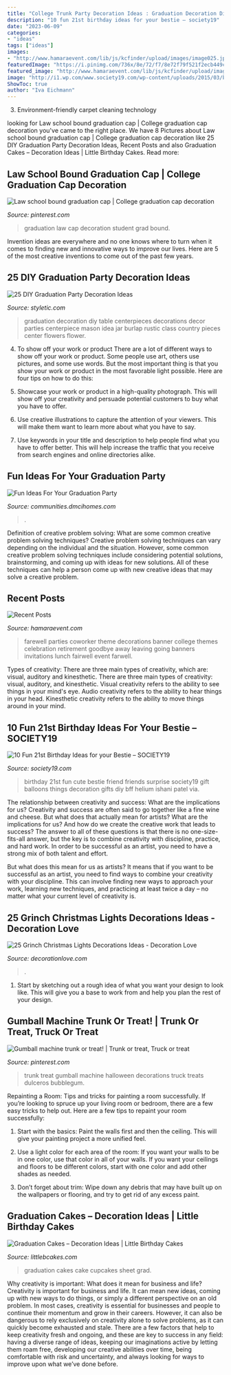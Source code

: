 ```yaml
---
title: "College Trunk Party Decoration Ideas : Graduation Decoration Diy Table Centerpieces Decorations Decor Parties Centerpiece Mason Idea Jar Burlap Rustic Class Country Pieces Center Flowers Flower"
description: "10 fun 21st birthday ideas for your bestie – society19"
date: "2023-06-09"
categories:
- "ideas"
tags: ["ideas"]
images:
- "http://www.hamaraevent.com/lib/js/kcfinder/upload/images/image025.jpg"
featuredImage: "https://i.pinimg.com/736x/8e/72/f7/8e72f79f521f2ecb449cbc9ff1d75561.jpg"
featured_image: "http://www.hamaraevent.com/lib/js/kcfinder/upload/images/image025.jpg"
image: "http://i1.wp.com/www.society19.com/wp-content/uploads/2015/03/balloons.jpg?fit=736%2C980"
ShowToc: true
author: "Iva Eichmann"
---
```



3. Environment-friendly carpet cleaning technology 

	

		
looking for Law school bound graduation cap | College graduation cap decoration you've came to the right place. We have 8 Pictures about Law school bound graduation cap | College graduation cap decoration like 25 DIY Graduation Party Decoration Ideas, Recent Posts and also Graduation Cakes – Decoration Ideas | Little Birthday Cakes. Read more:
		
    
## Law School Bound Graduation Cap | College Graduation Cap Decoration

<img loading=lazy src="https://i.pinimg.com/736x/8e/72/f7/8e72f79f521f2ecb449cbc9ff1d75561.jpg" onerror="this.onerror=null;this.src='https://tse2.mm.bing.net/th?id=OIP.Q7cXGPVMI38ln3YvyRxT8gHaLH&amp;pid=15.1';" alt="Law school bound graduation cap | College graduation cap decoration">

_Source: pinterest.com_

>graduation law cap decoration student grad bound. 

	

Invention ideas are everywhere and no one knows where to turn when it comes to finding new and innovative ways to improve our lives. Here are 5 of the most creative inventions to come out of the past few years.

    
## 25 DIY Graduation Party Decoration Ideas

<img loading=lazy src="http://styletic.com/wp-content/uploads/2015/09/1-graduation-party-decoration-ideas.jpg" onerror="this.onerror=null;this.src='https://tse2.mm.bing.net/th?id=OIP.Imidai4NkD-PbemGAcbAsgHaKJ&amp;pid=15.1';" alt="25 DIY Graduation Party Decoration Ideas">

_Source: styletic.com_

>graduation decoration diy table centerpieces decorations decor parties centerpiece mason idea jar burlap rustic class country pieces center flowers flower. 

	

4. To show off your work or product
There are a lot of different ways to show off your work or product. Some people use art, others use pictures, and some use words. But the most important thing is that you show your work or product in the most favorable light possible. Here are four tips on how to do this:
1. Showcase your work or product in a high-quality photograph. This will show off your creativity and persuade potential customers to buy what you have to offer.

2. Use creative illustrations to capture the attention of your viewers. This will make them want to learn more about what you have to say.

3. Use keywords in your title and description to help people find what you have to offer better. This will help increase the traffic that you receive from search engines and online directories alike.


    
## Fun Ideas For Your Graduation Party

<img loading=lazy src="https://communities.dmcihomes.com/wp-content/uploads/2015/03/graduation-food-ideas.jpg" onerror="this.onerror=null;this.src='https://tse3.mm.bing.net/th?id=OIP.UHToK7XT43exBI32VBc7rgHaJ3&amp;pid=15.1';" alt="Fun Ideas For Your Graduation Party">

_Source: communities.dmcihomes.com_

>. 

	

Definition of creative problem solving: What are some common creative problem solving techniques?
Creative problem solving techniques can vary depending on the individual and the situation. However, some common creative problem solving techniques include considering potential solutions, brainstorming, and coming up with ideas for new solutions. All of these techniques can help a person come up with new creative ideas that may solve a creative problem.

    
## Recent Posts

<img loading=lazy src="http://www.hamaraevent.com/lib/js/kcfinder/upload/images/image025.jpg" onerror="this.onerror=null;this.src='https://tse2.mm.bing.net/th?id=OIP.KZY0HeICYEktTkaflrEaOgAAAA&amp;pid=15.1';" alt="Recent Posts">

_Source: hamaraevent.com_

>farewell parties coworker theme decorations banner college themes celebration retirement goodbye away leaving going banners invitations lunch fairwell event farwell. 

	

Types of creativity: There are three main types of creativity, which are: visual, auditory and kinesthetic.
There are three main types of creativity: visual, auditory, and kinesthetic. Visual creativity refers to the ability to see things in your mind's eye. Audio creativity refers to the ability to hear things in your head. Kinesthetic creativity refers to the ability to move things around in your mind.

    
## 10 Fun 21st Birthday Ideas For Your Bestie – SOCIETY19

<img loading=lazy src="http://i1.wp.com/www.society19.com/wp-content/uploads/2015/03/balloons.jpg?fit=736%2C980" onerror="this.onerror=null;this.src='https://tse1.mm.bing.net/th?id=OIP.x6iidc6Xme6q7VssHB3oJQHaJ3&amp;pid=15.1';" alt="10 Fun 21st Birthday Ideas for your Bestie – SOCIETY19">

_Source: society19.com_

>birthday 21st fun cute bestie friend friends surprise society19 gift balloons things decoration gifts diy bff helium ishani patel via. 

	

The relationship between creativity and success: What are the implications for us?
Creativity and success are often said to go together like a fine wine and cheese. But what does that actually mean for artists? What are the implications for us? And how do we create the creative work that leads to success?
The answer to all of these questions is that there is no one-size-fits-all answer, but the key is to combine creativity with discipline, practice, and hard work. In order to be successful as an artist, you need to have a strong mix of both talent and effort.

But what does this mean for us as artists? It means that if you want to be successful as an artist, you need to find ways to combine your creativity with your discipline. This can involve finding new ways to approach your work, learning new techniques, and practicing at least twice a day – no matter what your current level of creativity is.

    
## 25 Grinch Christmas Lights Decorations Ideas - Decoration Love

<img loading=lazy src="https://www.decorationlove.com/wp-content/uploads/2016/10/Images-of-Grinch-Coming-Out-of-Chimney-Inflatable.jpg" onerror="this.onerror=null;this.src='https://tse1.mm.bing.net/th?id=OIP.nyhTClz_hpEKCqfkdN5rFAHaJ-&amp;pid=15.1';" alt="25 Grinch Christmas Lights Decorations Ideas - Decoration Love">

_Source: decorationlove.com_

>. 

	

1. Start by sketching out a rough idea of what you want your design to look like. This will give you a base to work from and help you plan the rest of your design.

    
## Gumball Machine Trunk Or Treat! | Trunk Or Treat, Truck Or Treat

<img loading=lazy src="https://i.pinimg.com/736x/26/4a/5d/264a5d4f5a240b00ce6200f3f25c9b87--gumball-machine-trunk-or-treat.jpg" onerror="this.onerror=null;this.src='https://tse2.mm.bing.net/th?id=OIP.0WoDGMZMdpAu68pHRyYKxAHaNK&amp;pid=15.1';" alt="Gumball machine trunk or treat! | Trunk or treat, Truck or treat">

_Source: pinterest.com_

>trunk treat gumball machine halloween decorations truck treats dulceros bubblegum. 

	

Repainting a Room: Tips and tricks for painting a room successfully.
If you’re looking to spruce up your living room or bedroom, there are a few easy tricks to help out. Here are a few tips to repaint your room successfully:
1) Start with the basics: Paint the walls first and then the ceiling. This will give your painting project a more unified feel.

2) Use a light color for each area of the room: If you want your walls to be in one color, use that color in all of your walls. If you want your ceilings and floors to be different colors, start with one color and add other shades as needed.

3) Don’t forget about trim: Wipe down any debris that may have built up on the wallpapers or flooring, and try to get rid of any excess paint.

    
## Graduation Cakes – Decoration Ideas | Little Birthday Cakes

<img loading=lazy src="http://www.littlebcakes.com/wp-content/uploads/2013/08/Images-of-Graduation-Cakes.jpg" onerror="this.onerror=null;this.src='https://tse2.mm.bing.net/th?id=OIP.tNdOWBCHkn9KqDZVnVQ0GAHaLG&amp;pid=15.1';" alt="Graduation Cakes – Decoration Ideas | Little Birthday Cakes">

_Source: littlebcakes.com_

>graduation cakes cake cupcakes sheet grad. 

	

Why creativity is important: What does it mean for business and life?
Creativity is important for business and life. It can mean new ideas, coming up with new ways to do things, or simply a different perspective on an old problem. In most cases, creativity is essential for businesses and people to continue their momentum and grow in their careers. However, it can also be dangerous to rely exclusively on creativity alone to solve problems, as it can quickly become exhausted and stale. There are a few factors that help to keep creativity fresh and ongoing, and these are key to success in any field: having a diverse range of ideas, keeping our imaginations active by letting them roam free, developing our creative abilities over time, being comfortable with risk and uncertainty, and always looking for ways to improve upon what we’ve done before.

